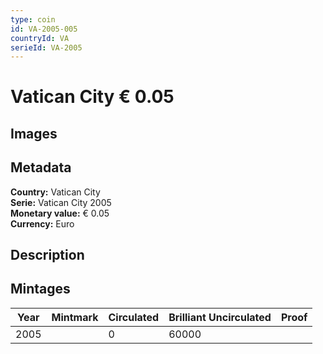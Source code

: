 ```yaml
---
type: coin
id: VA-2005-005
countryId: VA
serieId: VA-2005
---
```


# Vatican City € 0.05

## Images


## Metadata

**Country:** Vatican City\
**Serie:** Vatican City 2005\
**Monetary value:** € 0.05\
**Currency:** Euro

## Description


## Mintages
| Year | Mintmark | Circulated | Brilliant Uncirculated | Proof |
| ---- | -------- | ---------- | ---------------------- | ----- |
| 2005 |  | 0| 60000 |  |
